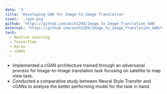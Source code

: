 ```yaml
---
date: '3'
title: 'Developing GAN for Image-to-Image Translation'
cover: './gan.png'
github: 'https://github.com/ansh1204/Image_to_Image_Translation_GAN'
external: 'https://github.com/ansh1204/Image_to_Image_Translation_GAN/blob/main/Project_Report.pdf'
tech:
  - Machine Learning
  - Tensorflow
  - Keras
  - cGANs
---
```


- Implemented a cGAN architecture trained through an adversarial process for Image-to-Image translation task focusing on satellite to map view task.
- Conducted a comparative study between Neural Style Transfer and cGANs to analyse the better performing model for the task in hand.
